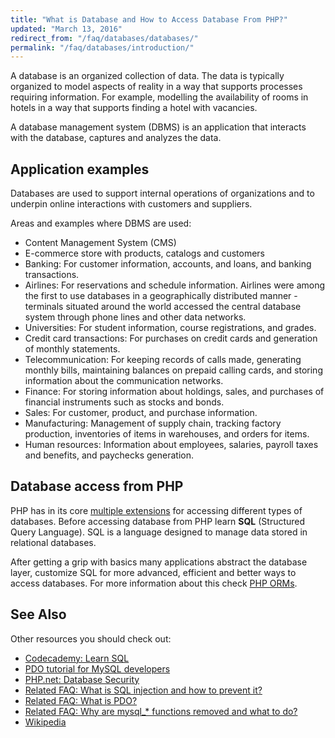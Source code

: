 ```yaml
---
title: "What is Database and How to Access Database From PHP?"
updated: "March 13, 2016"
redirect_from: "/faq/databases/databases/"
permalink: "/faq/databases/introduction/"
---
```


A database is an organized collection of data. The data is typically organized
to model aspects of reality in a way that supports processes requiring information.
For example, modelling the availability of rooms in hotels in a way that supports
finding a hotel with vacancies.

A database management system (DBMS) is an application that interacts with the
database, captures and analyzes the data.

## Application examples

Databases are used to support internal operations of organizations and to underpin
online interactions with customers and suppliers.

Areas and examples where DBMS are used:

* Content Management System (CMS)
* E-commerce store with products, catalogs and customers
* Banking: For customer information, accounts, and loans, and banking transactions.
* Airlines: For reservations and schedule information. Airlines were among the
  first to use databases in a geographically distributed manner - terminals
  situated around the world accessed the central database system through phone
  lines and other data networks.
* Universities: For student information, course registrations, and grades.
* Credit card transactions: For purchases on credit cards and generation of
  monthly statements.
* Telecommunication: For keeping records of calls made, generating monthly bills,
  maintaining balances on prepaid calling cards, and storing information about
  the communication networks.
* Finance: For storing information about holdings, sales, and purchases of
  financial instruments such as stocks and bonds.
* Sales: For customer, product, and purchase information.
* Manufacturing: Management of supply chain, tracking factory production, inventories
  of items in warehouses, and orders for items.
* Human resources: Information about employees, salaries, payroll taxes and
  benefits, and paychecks generation.

## Database access from PHP

PHP has in its core [multiple extensions](http://php.net/manual/en/refs.database.php)
for accessing different types of databases. Before accessing database from PHP
learn **SQL** (Structured Query Language). SQL is a language designed to manage
data stored in relational databases.

After getting a grip with basics many applications abstract the database layer,
customize SQL for more advanced, efficient and better ways to access databases.
For more information about this check [PHP ORMs](/databases/orm.md).

## See Also

Other resources you should check out:

* [Codecademy: Learn SQL](https://www.codecademy.com/learn/learn-sql)
* [PDO tutorial for MySQL developers](http://wiki.hashphp.org/PDO_Tutorial_for_MySQL_Developers)
* [PHP.net: Database Security](http://php.net/manual/en/security.database.php)
* [Related FAQ: What is SQL injection and how to prevent it?](/security/sql-injection.md)
* [Related FAQ: What is PDO?](/databases/pdo.md)
* [Related FAQ: Why are mysql_* functions removed and what to do?](/databases/mysql-functions.md)
* [Wikipedia](http://en.wikipedia.org/wiki/Database)
